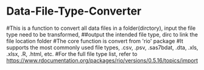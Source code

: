 # Data-File-Type-Converter

#This is a function to convert all data files in a folder(dirctory), input the file type need to be transformed,
##output the intended file type, dirc to link the file location folder
#The core function is convert from 'rio' package
#It supports the most commonly used file types, .csv, .psv, .sas7bdat, .dta, .xls, .xlsx, .R, .html, etc.
#For the full file type list, refer to  https://www.rdocumentation.org/packages/rio/versions/0.5.16/topics/import
